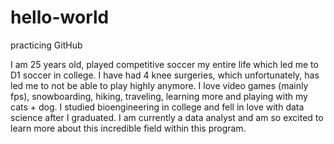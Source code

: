 # hello-world
practicing GitHub 

I am 25 years old, played competitive soccer my entire life which led me to D1 soccer in college. I have had 4 knee surgeries, which unfortunately, has led me to not be able to play highly anymore. I love video games (mainly fps), snowboarding, hiking, traveling, learning more and playing with my cats + dog. I studied bioengineering in college and fell in love with data science after I graduated. I am currently a data analyst and am so excited to learn more about this incredible field within this program.
